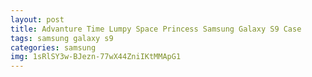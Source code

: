 ```yaml
---
layout: post
title: Advanture Time Lumpy Space Princess Samsung Galaxy S9 Case
tags: samsung galaxy s9
categories: samsung
img: 1sRlSY3w-BJezn-77wX44ZniIKtMMApG1
---
```

